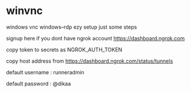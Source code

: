 # winvnc
windows vnc
windows–rdp
ezy setup just some steps

signup here if you dont have ngrok account https://dashboard.ngrok.com

copy token to secrets as NGROK_AUTH_TOKEN

copy host address from https://dashboard.ngrok.com/status/tunnels

default username : runneradmin

default password : @dikaa
